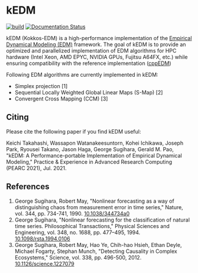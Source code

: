 # kEDM

[![build](https://github.com/keichi/kEDM/workflows/build/badge.svg)](https://github.com/keichi/kEDM/actions?query=workflow%3Abuild) [![Documentation Status](https://readthedocs.org/projects/kedm/badge/?version=latest)](https://kedm.readthedocs.io/en/latest/?badge=latest)

kEDM (Kokkos-EDM) is a high-performance implementation of the [Empirical
Dynamical Modeling (EDM)](https://sugiharalab.github.io/EDM_Documentation/)
framework. The goal of kEDM is to provide an optimized and parallelized
implementation of EDM algorithms for HPC hardware (Intel Xeon, AMD EPYC,
NVIDIA GPUs, Fujitsu A64FX, etc.) while ensuring compatibility with the
reference implementation ([cppEDM](https://github.com/SugiharaLab/cppEDM))

Following EDM algorithms are currently implemented in kEDM:

- Simplex projection [1]
- Sequential Locally Weighted Global Linear Maps (S-Map) [2]
- Convergent Cross Mapping (CCM) [3]

## Citing

Please cite the following paper if you find kEDM useful:

Keichi Takahashi, Wassapon Watanakeesuntorn, Kohei Ichikawa, Joseph Park,
Ryousei Takano, Jason Haga, George Sugihara, Gerald M. Pao, "kEDM: A
Performance-portable Implementation of Empirical Dynamical Modeling," Practice
& Experience in Advanced Research Computing (PEARC 2021), Jul. 2021.

## References

1. George Sugihara, Robert May, "Nonlinear forecasting as a way of
   distinguishing chaos from measurement error in time series," Nature, vol.
   344, pp. 734-741,  1990. [10.1038/344734a0](https://doi.org/10.1038/344734a0)
2. George Sugihara, "Nonlinear forecasting for the classification of natural
   time series. Philosophical Transactions," Physical Sciences and Engineering,
   vol. 348, no. 1688, pp. 477–495, 1994.
   [10.1098/rsta.1994.0106](https://doi.org/10.1098/rsta.1994.0106)
3. George Sugihara, Robert May, Hao Ye, Chih-hao Hsieh, Ethan Deyle, Michael
   Fogarty, Stephan Munch, "Detecting Causality in Complex Ecosystems,"
   Science, vol. 338, pp. 496-500, 2012.
   [10.1126/science.1227079](https://doi.org/10.1126/science.1227079)
